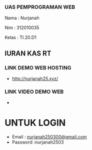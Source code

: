 ### UAS PEMPROGRAMAN WEB

Nama  : Nurjanah

Nim   : 312010035

Kelas : TI.20.D1

## IURAN KAS RT

### LINK DEMO WEB HOSTING
* http://nurjanah25.xyz/

### LINK VIDEO DEMO WEB
*

# UNTUK LOGIN 
* Email : nurjanah250300@gmail.com
* Password :nurjanah2503





